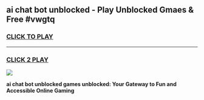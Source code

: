 
## ai chat bot unblocked - Play Unblocked Gmaes & Free #vwgtq
<h3>
<a href="https://news.freeplayer.one?title=ai_chat_bot_unblocked&ref=24F">CLICK TO PLAY</a></h3>
<hr>

<h3>
<a href="https://news.freeplayer.one?title=ai_chat_bot_unblocked&ref=24F">CLICK 2 PLAY</a>
  
</h3>

<a href="https://news.freeplayer.one?title=ai_chat_bot_unblocked&ref=24F/"><img src="https://clearcache.store/games.png"></a>


**ai chat bot unblocked games unblocked: Your Gateway to Fun and Accessible Online Gaming**
